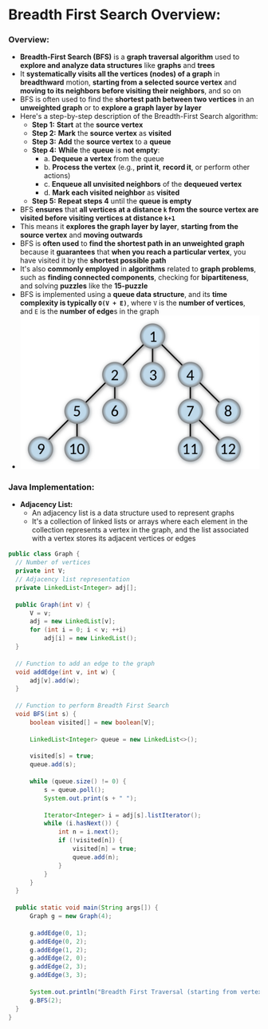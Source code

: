 # Breadth First Search Overview:

### Overview:
* **Breadth-First Search (BFS)** is a **graph traversal algorithm** used to **explore and analyze data structures** like 
  **graphs** and **trees**
* It **systematically visits all the vertices (nodes) of a graph** in **breadthward** motion, **starting from a selected 
  source vertex** and **moving to its neighbors before visiting their neighbors**, and so on
* BFS is often used to find the **shortest path between two vertices** in an **unweighted graph** or to **explore a 
  graph layer by layer**
* Here's a step-by-step description of the Breadth-First Search algorithm:
  * **Step 1:** **Start** at the **source vertex**
  * **Step 2:** **Mark** the **source vertex** as **visited**
  * **Step 3:** **Add** the **source vertex** to a **queue**
  * **Step 4:** **While** the **queue** is **not empty**:
    * a. **Dequeue a vertex** from the queue
    * b. **Process the vertex** (e.g., **print it**, **record it**, or perform other actions)
    * c. **Enqueue all unvisited neighbors** of the **dequeued vertex**
    * d. **Mark each visited neighbor** as **visited**
  * **Step 5:** **Repeat steps 4** until the **queue is empty**
* BFS **ensures** that **all vertices at a distance `k` from the source vertex are visited before visiting vertices at 
  distance `k+1`**
* This means it **explores the graph layer by layer**, **starting from the source vertex** and **moving outwards**
* BFS is **often used** to **find the shortest path in an unweighted graph** because it **guarantees** that **when you 
  reach a particular vertex**, you have visited it by the **shortest possible path**
* It's also **commonly employed** in **algorithms** related to **graph problems**, such as **finding connected 
  components**, checking for **bipartiteness**, and solving **puzzles** like the **15-puzzle**
* BFS is implemented using a **queue data structure**, and its **time complexity is typically `O(V + E)`**, where `V` 
  is the **number of vertices**, and `E` is the **number of edge**s in the graph
* <img src="images/Breadth_First_Search_Diagram.png" width="500">

### Java Implementation:
* **Adjacency List:**
  * An adjacency list is a data structure used to represent graphs
  * It's a collection of linked lists or arrays where each element in the collection represents a vertex in the graph, 
    and the list associated with a vertex stores its adjacent vertices or edges
```java
public class Graph {
  // Number of vertices
  private int V;
  // Adjacency list representation
  private LinkedList<Integer> adj[];

  public Graph(int v) {
      V = v;
      adj = new LinkedList[v];
      for (int i = 0; i < v; ++i)
          adj[i] = new LinkedList();
  }

  // Function to add an edge to the graph
  void addEdge(int v, int w) {
      adj[v].add(w);
  }

  // Function to perform Breadth First Search
  void BFS(int s) {
      boolean visited[] = new boolean[V];

      LinkedList<Integer> queue = new LinkedList<>();

      visited[s] = true;
      queue.add(s);

      while (queue.size() != 0) {
          s = queue.poll();
          System.out.print(s + " ");

          Iterator<Integer> i = adj[s].listIterator();
          while (i.hasNext()) {
              int n = i.next();
              if (!visited[n]) {
                  visited[n] = true;
                  queue.add(n);
              }
          }
      }
  }

  public static void main(String args[]) {
      Graph g = new Graph(4);

      g.addEdge(0, 1);
      g.addEdge(0, 2);
      g.addEdge(1, 2);
      g.addEdge(2, 0);
      g.addEdge(2, 3);
      g.addEdge(3, 3);

      System.out.println("Breadth First Traversal (starting from vertex 2): ");
      g.BFS(2);
  }
}
```